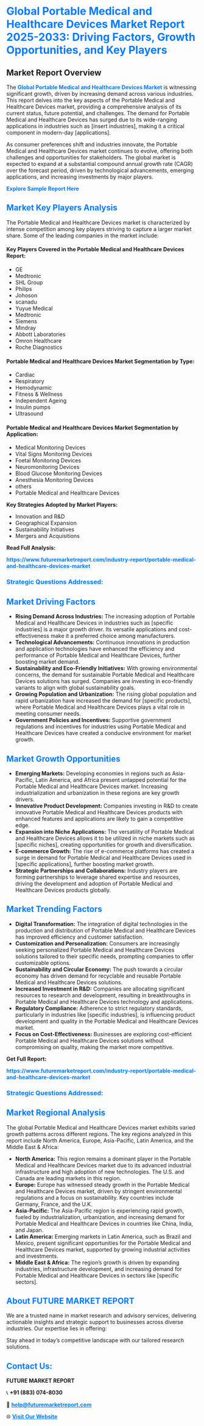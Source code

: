 <h1 style="color: #007BFF;">Global Portable Medical and Healthcare Devices Market Report 2025-2033: Driving Factors, Growth Opportunities, and Key Players</h1>

<section id="overview">
<h2>Market Report Overview</h2>
<p>The <a href="https://www.futuremarketreport.com/industry-report/portable-medical-and-healthcare-devices-market" style="color: #007BFF; text-decoration: none;"><strong>Global Portable Medical and Healthcare Devices Market</strong></a> is witnessing significant growth, driven by increasing demand across various industries. This report delves into the key aspects of the Portable Medical and Healthcare Devices market, providing a comprehensive analysis of its current status, future potential, and challenges. The demand for Portable Medical and Healthcare Devices has surged due to its wide-ranging applications in industries such as [insert industries], making it a critical component in modern-day [applications].</p>
<p>As consumer preferences shift and industries innovate, the Portable Medical and Healthcare Devices market continues to evolve, offering both challenges and opportunities for stakeholders. The global market is expected to expand at a substantial compound annual growth rate (CAGR) over the forecast period, driven by technological advancements, emerging applications, and increasing investments by major players.</p>
</section>

<section id="overview">
<p><a href="https://www.futuremarketreport.com/request-sample/reportId=125436" style="color: #007BFF; text-decoration: none;"><strong>Explore Sample Report Here</strong></a></p>
</section>

<section id="key-players">
<h2 style="color: #007BFF;">Market Key Players Analysis</h2>
<p>The Portable Medical and Healthcare Devices market is characterized by intense competition among key players striving to capture a larger market share. Some of the leading companies in the market include:</p>
<h4>Key Players Covered in the Portable Medical and Healthcare Devices Report:</h4>
<ul><li>GE</li><li>Medtronic</li><li>SHL Group</li><li>Philips</li><li>Johoson</li><li>scanadu</li><li>Yuyue Medical</li><li>Medtronic</li><li>Siemens</li><li>Mindray</li><li>Abbott Laboratories</li><li>Omron Healthcare</li><li>Roche Diagnostics</li></ul>
<h4>Portable Medical and Healthcare Devices Market Segmentation by Type:</h4>
<ul><li>Cardiac</li><li>Respiratory</li><li>Hemodynamic</li><li>Fitness &amp; Wellness</li><li>Independent Ageing</li><li>Insulin pumps</li><li>Ultrasound</li></ul>

<h4>Portable Medical and Healthcare Devices Market Segmentation by Application:</h4>
<ul><li>Medical Monitoring Devices</li><li>Vital Signs Monitoring Devices</li><li>Foetal Monitoring Devices</li><li>Neuromonitoring Devices</li><li>Blood Glucose Monitoring Devices</li><li>Anesthesia Monitoring Devices</li><li>others</li><li>Portable Medical and Healthcare Devices</li></ul>
<p><strong>Key Strategies Adopted by Market Players:</strong></p>
<ul>
<li>Innovation and R&D</li>
<li>Geographical Expansion</li>
<li>Sustainability Initiatives</li>
<li>Mergers and Acquisitions</li>
</ul>
</section>

<section>
<p><strong>Read Full Analysis: </strong></p><a href="https://www.futuremarketreport.com/industry-report/portable-medical-and-healthcare-devices-market" style="color: #007BFF; text-decoration: none;"><strong>https://www.futuremarketreport.com/industry-report/portable-medical-and-healthcare-devices-market</strong></a>
<h3 style="color: #007BFF;">Strategic Questions Addressed:</h3>
</section>

<section id="driving-factors">
<h2 style="color: #007BFF;">Market Driving Factors</h2>
<ul>
<li><strong>Rising Demand Across Industries:</strong> The increasing adoption of Portable Medical and Healthcare Devices in industries such as [specific industries] is a major growth driver. Its versatile applications and cost-effectiveness make it a preferred choice among manufacturers.</li>
<li><strong>Technological Advancements:</strong> Continuous innovations in production and application technologies have enhanced the efficiency and performance of Portable Medical and Healthcare Devices, further boosting market demand.</li>
<li><strong>Sustainability and Eco-Friendly Initiatives:</strong> With growing environmental concerns, the demand for sustainable Portable Medical and Healthcare Devices solutions has surged. Companies are investing in eco-friendly variants to align with global sustainability goals.</li>
<li><strong>Growing Population and Urbanization:</strong> The rising global population and rapid urbanization have increased the demand for [specific products], where Portable Medical and Healthcare Devices plays a vital role in meeting consumer needs.</li>
<li><strong>Government Policies and Incentives:</strong> Supportive government regulations and incentives for industries using Portable Medical and Healthcare Devices have created a conducive environment for market growth.</li>
</ul>
</section>

<section id="growth-opportunities">
<h2 style="color: #007BFF;">Market Growth Opportunities</h2>
<ul>
<li><strong>Emerging Markets:</strong> Developing economies in regions such as Asia-Pacific, Latin America, and Africa present untapped potential for the Portable Medical and Healthcare Devices market. Increasing industrialization and urbanization in these regions are key growth drivers.</li>
<li><strong>Innovative Product Development:</strong> Companies investing in R&D to create innovative Portable Medical and Healthcare Devices products with enhanced features and applications are likely to gain a competitive edge.</li>
<li><strong>Expansion into Niche Applications:</strong> The versatility of Portable Medical and Healthcare Devices allows it to be utilized in niche markets such as [specific niches], creating opportunities for growth and diversification.</li>
<li><strong>E-commerce Growth:</strong> The rise of e-commerce platforms has created a surge in demand for Portable Medical and Healthcare Devices used in [specific applications], further boosting market growth.</li>
<li><strong>Strategic Partnerships and Collaborations:</strong> Industry players are forming partnerships to leverage shared expertise and resources, driving the development and adoption of Portable Medical and Healthcare Devices products globally.</li>
</ul>
</section>

<section id="trending-factors">
<h2 style="color: #007BFF;">Market Trending Factors</h2>
<ul>
<li><strong>Digital Transformation:</strong> The integration of digital technologies in the production and distribution of Portable Medical and Healthcare Devices has improved efficiency and customer satisfaction.</li>
<li><strong>Customization and Personalization:</strong> Consumers are increasingly seeking personalized Portable Medical and Healthcare Devices solutions tailored to their specific needs, prompting companies to offer customizable options.</li>
<li><strong>Sustainability and Circular Economy:</strong> The push towards a circular economy has driven demand for recyclable and reusable Portable Medical and Healthcare Devices solutions.</li>
<li><strong>Increased Investment in R&D:</strong> Companies are allocating significant resources to research and development, resulting in breakthroughs in Portable Medical and Healthcare Devices technology and applications.</li>
<li><strong>Regulatory Compliance:</strong> Adherence to strict regulatory standards, particularly in industries like [specific industries], is influencing product development and quality in the Portable Medical and Healthcare Devices market.</li>
<li><strong>Focus on Cost-Effectiveness:</strong> Businesses are exploring cost-efficient Portable Medical and Healthcare Devices solutions without compromising on quality, making the market more competitive.</li>
</ul>
</section>

<section>
<p><strong>Get Full Report: </strong></p><a href="https://www.futuremarketreport.com/industry-report/portable-medical-and-healthcare-devices-market" style="color: #007BFF; text-decoration: none;"><strong>https://www.futuremarketreport.com/industry-report/portable-medical-and-healthcare-devices-market</strong></a>
<h3 style="color: #007BFF;">Strategic Questions Addressed:</h3>
</section>


<section id="regional-analysis">
<h2 style="color: #007BFF;">Market Regional Analysis</h2>
<p>The global Portable Medical and Healthcare Devices market exhibits varied growth patterns across different regions. The key regions analyzed in this report include North America, Europe, Asia-Pacific, Latin America, and the Middle East & Africa:</p>
<ul>
<li><strong>North America:</strong> This region remains a dominant player in the Portable Medical and Healthcare Devices market due to its advanced industrial infrastructure and high adoption of new technologies. The U.S. and Canada are leading markets in this region.</li>
<li><strong>Europe:</strong> Europe has witnessed steady growth in the Portable Medical and Healthcare Devices market, driven by stringent environmental regulations and a focus on sustainability. Key countries include Germany, France, and the U.K.</li>
<li><strong>Asia-Pacific:</strong> The Asia-Pacific region is experiencing rapid growth, fueled by industrialization, urbanization, and increasing demand for Portable Medical and Healthcare Devices in countries like China, India, and Japan.</li>
<li><strong>Latin America:</strong> Emerging markets in Latin America, such as Brazil and Mexico, present significant opportunities for the Portable Medical and Healthcare Devices market, supported by growing industrial activities and investments.</li>
<li><strong>Middle East & Africa:</strong> The region’s growth is driven by expanding industries, infrastructure development, and increasing demand for Portable Medical and Healthcare Devices in sectors like [specific sectors].</li>
</ul>
</section>

<footer>
<h2 style="color: #007BFF;">About FUTURE MARKET REPORT</h2>
<p>We are a trusted name in market research and advisory services, delivering actionable insights and strategic support to businesses across diverse industries. Our expertise lies in offering:</p>

<p>Stay ahead in today’s competitive landscape with our tailored research solutions.</p>

<h2 style="color: #007BFF;">Contact Us:</h2>
<p><strong>FUTURE MARKET REPORT</strong></p>
<p>📞 <strong>+91 (883) 074-8030</strong></p>
<p>📧 <strong><a href="mailto:help@futuremarketreport.com" style="color: #007BFF;">help@futuremarketreport.com</a></strong></p>
<p>🌐 <strong><a href="https://www.futuremarketreport.com/" style="color: #007BFF;">Visit Our Website</a></strong></p>
</footer>